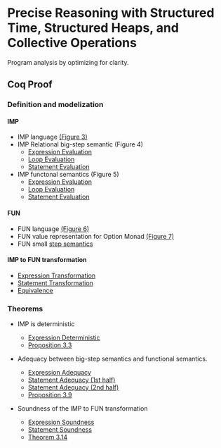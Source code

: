 Precise Reasoning with Structured Time, Structured Heaps, and Collective Operations
==============================

Program analysis by optimizing for clarity.

## Coq Proof

### Definition and modelization

#### IMP

 - IMP language [(Figure 3)](coq/IMP.v#L74)
 - IMP Relational big-step semantic (Figure 4)
   * [Expression Evaluation](coq/IMP.v#L325)
   * [Loop Evaluation](coq/IMP.v#L368)
   * [Statement Evaluation](coq/IMP.v#L377)
 - IMP functonal semantics (Figure 5)
   * [Expression Evaluation](coq/IMP.v#L592)
   * [Loop Evaluation](coq/IMP.v#L654)
   * [Statement Evaluation](coq/IMP.v#L668)

#### FUN

 - FUN language [(Figure 6)](coq/FUN.v#L14)
 - FUN value representation for Option Monad [(Figure 7)](coq/FUN.v#L39)
 - FUN small [step semantics](coq/FUN.v#L258)

#### IMP to FUN transformation

   * [Expression Transformation](coq/FUN.v#L137)
   * [Statement Transformation](coq/FUN.v#L169)
   * [Equivalence](coq/FUN.v#L435)

### Theorems

 - IMP is deterministic
    * [Expression Deterministic](coq/IMP.v#L410)
    * [Proposition 3.3](coq/IMP.v#L466)

 - Adequacy between big-step semantics and functional semantics.
    * [Expression Adequacy](coq/IMP.v#L714)
    * [Statement Adequacy (1st half)](coq/IMP.v#L1009)
    * [Statement Adequacy (2nd half)](coq/IMP.v#L1182)
    * [Proposition 3.9](coq/IMP.v#1255)

  - Soundness of the IMP to FUN transformation
    * [Expression Soundness](coq/FUN.v#L1316)
    * [Statement Soundness](coq/FUN.v#L2066)
    * [Theorem 3.14](coq/FUN.v#L2299)

